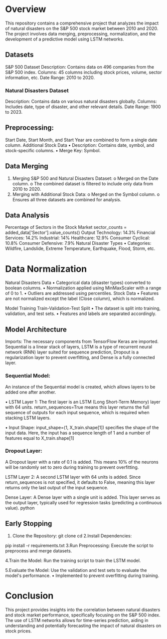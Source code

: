 # Overview

This repository contains a comprehensive project that analyzes the impact of natural disasters on the S&P 500 stock market between 2010 and 2020. The project involves data merging, preprocessing, normalization, and the development of a predictive model using LSTM networks.

## Datasets
S&P 500 Dataset
	Description: Contains data on 496 companies from the S&P 500 index.
  Columns: 45 columns including stock prices, volume, sector information, etc.
	Date Range: 2010 to 2020.
 
### Natural Disasters Dataset
  Description: Contains data on various natural disasters globally.
	Columns: Includes date, type of disaster, and other relevant details.
  Date Range: 1900 to 2023.

## Preprocessing: 
Start Date, Start Month, and Start Year are combined to form a single date column.
Additional Stock Data
•	Description: Contains date, symbol, and stock-specific columns.
•	Merge Key: Symbol.

## Data Merging
1.	Merging S&P 500 and Natural Disasters Dataset:
o	Merged on the Date column.
o	The combined dataset is filtered to include only data from 2010 to 2020.
2.	Merging with Additional Stock Data:
o	Merged on the Symbol column.
o	Ensures all three datasets are combined for analysis.


## Data Analysis
Percentage of Sectors in the Stock Market
sector_counts = added_data['Sector'].value_counts()
 Output
 Technology: 14.3%
 Financial Services: 14.2%
 Industrial: 14%
 Healthcare: 12.9%
 Consumer Cyclical: 10.8%
 Consumer Defensive: 7.9%
Natural Disaster Types
•	Categories: Wildfire, Landslide, Extreme Temperature, Earthquake, Flood, Storm, etc.


# Data Normalization
Natural Disasters Data
•	Categorical data (disaster types) converted to boolean columns.
•	Normalization applied using MinMaxScaler with a range of 0 to 1.
•	Outliers are addressed using percentiles.
Stock Data
•	Features are not normalized except the label (Close column), which is normalized.


Model Training
Train-Validation-Test Split
•	The dataset is split into training, validation, and test sets.
•	Features and labels are separated accordingly.

## Model Architecture

Imports: The necessary components from TensorFlow Keras are imported. Sequential is a linear stack of layers, LSTM is a type of recurrent neural network (RNN) layer suited for sequence prediction, Dropout is a regularization layer to prevent overfitting, and Dense is a fully connected layer.

### Sequential Model:
An instance of the Sequential model is created, which allows layers to be added one after another.

•  LSTM Layer 1: The first layer is an LSTM (Long Short-Term Memory) layer with 64 units. return_sequences=True means this layer returns the full sequence of outputs for each input sequence, which is required when stacking LSTM layers.

•  Input Shape: input_shape=(1, X_train.shape[1]) specifies the shape of the input data. Here, the input has a sequence length of 1 and a number of features equal to X_train.shape[1]

### Dropout Layer:
A Dropout layer with a rate of 0.1 is added. This means 10% of the neurons will be randomly set to zero during training to prevent overfitting.

LSTM Layer 2: A second LSTM layer with 64 units is added. Since return_sequences is not specified, it defaults to False, meaning this layer returns only the last output of the input sequence.

Dense Layer: A Dense layer with a single unit is added. This layer serves as the output layer, typically used for regression tasks (predicting a continuous value).
python


## Early Stopping

1. Clone the Repository:
git clone <repository-url>
cd <repository-directory>
2.Install Dependencies:

pip install -r requirements.txt
3.Run Preprocessing:
Execute the script to preprocess and merge datasets.

4.Train the Model:
Run the training script to train the LSTM model.

5.Evaluate the Model:
Use the validation and test sets to evaluate the model's performance.
•	Implemented to prevent overfitting during training.



# Conclusion

This project provides insights into the correlation between natural disasters and stock market performance, specifically focusing on the S&P 500 index. The use of LSTM networks allows for time-series prediction, aiding in understanding and potentially forecasting the impact of natural disasters on stock prices.

